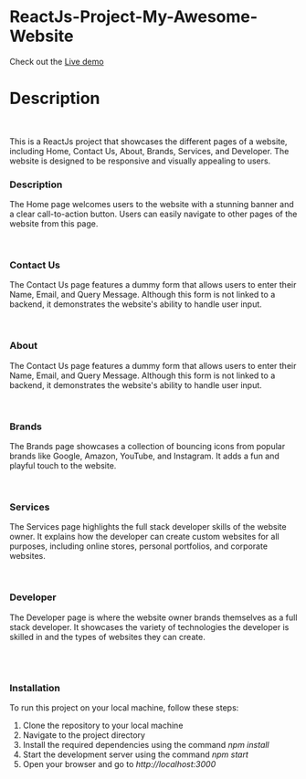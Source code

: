 # ReactJs-Project-My-Awesome-Website

<p>Check out the <a href="https://react-js-project-my-awesome-website.vercel.app/" target="_blank">Live demo</a></p>




<h1>Description</h1>

</br>

<p>This is a ReactJs project that showcases the different pages of a website, including Home, Contact Us, About, Brands, Services, and Developer. The website is designed to be responsive and visually appealing to users.</p>

<h3>Description</h3>
<p>The Home page welcomes users to the website with a stunning banner and a clear call-to-action button. Users can easily navigate to other pages of the website from this page.</p>

</br>

<h3>Contact Us</h3>
<p>The Contact Us page features a dummy form that allows users to enter their Name, Email, and Query Message. Although this form is not linked to a backend, it demonstrates the website's ability to handle user input.</p>

</br>

<h3>About</h3>
<p>The Contact Us page features a dummy form that allows users to enter their Name, Email, and Query Message. Although this form is not linked to a backend, it demonstrates the website's ability to handle user input.</p>

</br>

<h3>Brands</h3>
<p>The Brands page showcases a collection of bouncing icons from popular brands like Google, Amazon, YouTube, and Instagram. It adds a fun and playful touch to the website.</p>

</br>

<h3>Services</h3>
<p>The Services page highlights the full stack developer skills of the website owner. It explains how the developer can create custom websites for all purposes, including online stores, personal portfolios, and corporate websites.</p>

</br>

<h3>Developer</h3>
<p>The Developer page is where the website owner brands themselves as a full stack developer. It showcases the variety of technologies the developer is skilled in and the types of websites they can create.</p>

</br></br>
<h3>Installation</h3>
<p>To run this project on your local machine, follow these steps:</p>


<ol>
  <li>Clone the repository to your local machine</li>
  <li>Navigate to the project directory</li>
  <li>Install the required dependencies using the command <i>npm install</i></li>
    <li>Start the development server using the command <i>npm start</i></li>
 <li>Open your browser and go to <i>http://localhost:3000</i></li>
</ol>
